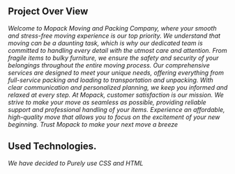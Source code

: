 ## Project Over View
*Welcome to Mopack Moving and Packing Company, where your smooth and stress-free moving experience is our top priority.*
*We understand that moving can be a daunting task, which is why our dedicated team is committed to handling every detail with the utmost care and attention.*
*From fragile items to bulky furniture, we ensure the safety and security of your belongings throughout the entire moving process.
Our comprehensive services are designed to meet your unique needs, offering everything from full-service packing and loading to transportation and unpacking.*
*With clear communication and personalized planning, we keep you informed and relaxed at every step.*
*At Mopack, customer satisfaction is our mission. We strive to make your move as seamless as possible, providing reliable support and professional handling of your items.* 
*Experience an affordable, high-quality move that allows you to focus on the excitement of your new beginning. Trust Mopack to make your next move a breeze*

## Used Technologies.
*We have decided to Purely use CSS and HTML*

